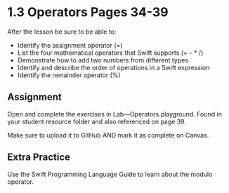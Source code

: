 #  1.3 Operators Pages 34-39 #

After the lesson be sure to be able to:
- Identify the assignment operator (=)
- List the four mathematical operators that Swift supports (+ – * /)
- Demonstrate how to add two numbers from different types
- Identify and describe the order of operations in a Swift expression
- Identify the remainder operator (%)

## Assignment ##

Open and complete the exercises in Lab—Operators.playground. Found in your student resource folder and also referenced on page 39.

Make sure to upload it to GitHub AND mark it as complete on Canvas.

## Extra Practice ##

Use the Swift Programming Language Guide to learn about the modulo operator.
